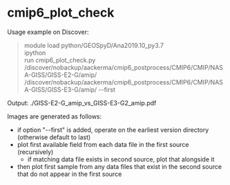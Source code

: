 # cmip6_plot_check

Usage example on Discover:
> module load python/GEOSpyD/Ana2019.10_py3.7  
> ipython  
> run cmip6_plot_check.py /discover/nobackup/aackerma/cmip6_postprocess/CMIP6/CMIP/NASA-GISS/GISS-E2-G/amip/ /discover/nobackup/aackerma/cmip6_postprocess/CMIP6/CMIP/NASA-GISS/GISS-E3-G/amip/ --first  

Output:
./GISS-E2-G_amip_vs_GISS-E3-G2_amip.pdf

Images are generated as follows:
- if option "--first" is added, operate on the earliest version directory (otherwise default to last)
- plot first available field from each data file in the first source (recursively)
    - if matching data file exists in second source, plot that alongside it
- then plot first sample from any data files that exist in the second source that do not appear in the first source
